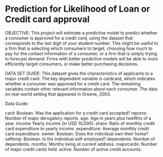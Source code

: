 # Prediction for Likelihood of Loan or Credit card approval


OBJECTIVE:
This project will estimate a predictive model to predict whether a consumer is approved for a credit card, using the dataset that corresponds to the last digit of your student number. This might be useful to a firm that is selecting which consumers to target, choosing how much to pay for the contact information of a consumer, or a firm that is simply trying to forecast demand. Firms with better predictive models will be able to more efficiently target consumers, or make better purchasing decisions.

DATA SET GUIDE:
This dataset gives the characteristics of applicants to a major credit card. The key dependent variable is cardcard, which indicates whether a consumer was approved for a credit card. The remaining variables contain other relevant information about each consumer. The data on real-world setting that appeared in Greene, 2003.

Data Guide:

card: Boolean. Was the application for a credit card accepted? 
reports: Number of major derogatory reports.
age: Age in years plus twelfths of a year.
income Yearly income (in USD 10,000). 
share: Ratio of monthly credit card expenditure to yearly income. 
expenditure: Average monthly credit card expenditure. 
owner: Boolean. Does the individual own their home? 
selfemp: Boolean. Is the individual self-employed? 
dependents: Number of dependents.
months: Months living at current address.
majorcards: Number of major credit cards held. 
active: Number of active credit accounts.


